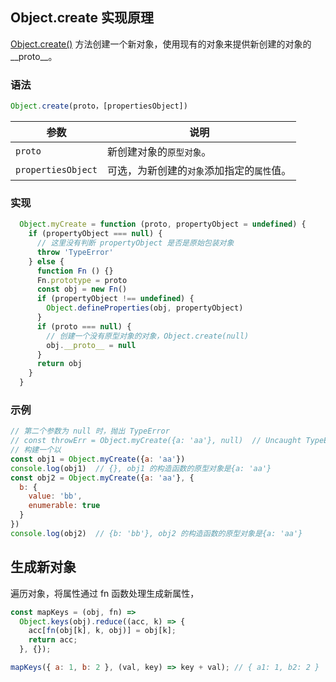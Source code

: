 ## Object.create 实现原理

[Object.create()](https://developer.mozilla.org/zh-CN/docs/Web/JavaScript/Reference/Global_Objects/Object/create) 方法创建一个新对象，使用现有的对象来提供新创建的对象的__proto__。

### 语法

```js
Object.create(proto，[propertiesObject])
```

| 参数 | 说明 |
| -----| ---- |
| `proto` | 新创建对象的`原型对象`。 |
| `propertiesObject` | 可选，为新创建的`对象`添加指定的`属性`值。 |

### 实现

```js
  Object.myCreate = function (proto, propertyObject = undefined) {
    if (propertyObject === null) {
      // 这里没有判断 propertyObject 是否是原始包装对象
      throw 'TypeError'
    } else {
      function Fn () {}
      Fn.prototype = proto
      const obj = new Fn()
      if (propertyObject !== undefined) {
        Object.defineProperties(obj, propertyObject)
      }
      if (proto === null) {
        // 创建一个没有原型对象的对象，Object.create(null)
        obj.__proto__ = null
      }
      return obj
    }
  }
```

### 示例

```js
// 第二个参数为 null 时，抛出 TypeError
// const throwErr = Object.myCreate({a: 'aa'}, null)  // Uncaught TypeError
// 构建一个以
const obj1 = Object.myCreate({a: 'aa'})
console.log(obj1)  // {}, obj1 的构造函数的原型对象是{a: 'aa'}
const obj2 = Object.myCreate({a: 'aa'}, {
  b: {
    value: 'bb',
    enumerable: true
  }
})
console.log(obj2)  // {b: 'bb'}, obj2 的构造函数的原型对象是{a: 'aa'}
```

## 生成新对象

遍历对象，将属性通过 fn 函数处理生成新属性，

```js
const mapKeys = (obj, fn) =>
  Object.keys(obj).reduce((acc, k) => {
    acc[fn(obj[k], k, obj)] = obj[k];
    return acc;
  }, {});

mapKeys({ a: 1, b: 2 }, (val, key) => key + val); // { a1: 1, b2: 2 }
````